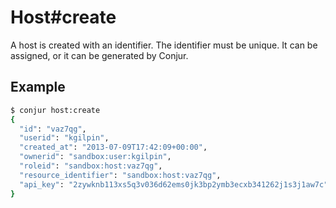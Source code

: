 Host#create
===========

A host is created with an identifier. The identifier must be unique.
It can be assigned, or it can be generated by Conjur. 

Example
-------

```bash
$ conjur host:create
{
  "id": "vaz7qg",
  "userid": "kgilpin",
  "created_at": "2013-07-09T17:42:09+00:00",
  "ownerid": "sandbox:user:kgilpin",
  "roleid": "sandbox:host:vaz7qg",
  "resource_identifier": "sandbox:host:vaz7qg",
  "api_key": "2zywknb113xs5q3v036d62ems0jk3bp2ymb3ecxb341262j1s3j1aw7c"
}
```